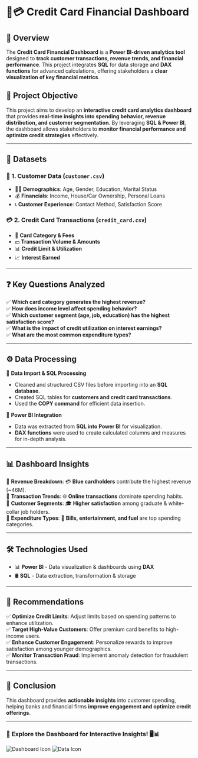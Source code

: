 # 🚀💳 Credit Card Financial Dashboard  

## 📌 Overview  
The **Credit Card Financial Dashboard** is a **Power BI-driven analytics tool** designed to **track customer transactions, revenue trends, and financial performance**. This project integrates **SQL** for data storage and **DAX functions** for advanced calculations, offering stakeholders a **clear visualization of key financial metrics**.

## 🎯 Project Objective  
This project aims to develop an **interactive credit card analytics dashboard** that provides **real-time insights into spending behavior, revenue distribution, and customer segmentation**. By leveraging **SQL & Power BI**, the dashboard allows stakeholders to **monitor financial performance and optimize credit strategies** effectively.  

---

## 📂 Datasets  
### 📜 1. Customer Data (`customer.csv`)  
- 🧑‍💼 **Demographics**: Age, Gender, Education, Marital Status  
- 💰 **Financials**: Income, House/Car Ownership, Personal Loans  
- 📞 **Customer Experience**: Contact Method, Satisfaction Score  

### 💳 2. Credit Card Transactions (`credit_card.csv`)  
- 🏦 **Card Category & Fees**  
- 💵 **Transaction Volume & Amounts**  
- 📊 **Credit Limit & Utilization**  
- 📈 **Interest Earned**  

---

## ❓ Key Questions Analyzed  
✅ **Which card category generates the highest revenue?**  
✅ **How does income level affect spending behavior?**  
✅ **Which customer segment (age, job, education) has the highest satisfaction score?**  
✅ **What is the impact of credit utilization on interest earnings?**  
✅ **What are the most common expenditure types?**  

---

## ⚙️ Data Processing  
🔹 **Data Import & SQL Processing**  
- Cleaned and structured CSV files before importing into an **SQL database**.  
- Created SQL tables for **customers and credit card transactions**.  
- Used the **COPY command** for efficient data insertion.  

🔹 **Power BI Integration**  
- Data was extracted from **SQL into Power BI** for visualization.  
- **DAX functions** were used to create calculated columns and measures for in-depth analysis.  

---

## 📊 Dashboard Insights  
📌 **Revenue Breakdown**: 💳 **Blue cardholders** contribute the highest revenue (~46M).  
📌 **Transaction Trends**: 🌐 **Online transactions** dominate spending habits.  
📌 **Customer Segments**: 🎓 **Higher satisfaction** among graduate & white-collar job holders.  
📌 **Expenditure Types**: 🛒 **Bills, entertainment, and fuel** are top spending categories.  

---

## 🛠 Technologies Used  
- 📊 **Power BI** - Data visualization & dashboards using **DAX**  
- 🛢 **SQL** - Data extraction, transformation & storage  

---

## 📢 Recommendations  
✅ **Optimize Credit Limits**: Adjust limits based on spending patterns to enhance utilization.  
✅ **Target High-Value Customers**: Offer premium card benefits to high-income users.  
✅ **Enhance Customer Engagement**: Personalize rewards to improve satisfaction among younger demographics.  
✅ **Monitor Transaction Fraud**: Implement anomaly detection for fraudulent transactions.  

---

## 🎯 Conclusion  
This dashboard provides **actionable insights** into customer spending, helping banks and financial firms **improve engagement and optimize credit offerings**.  

---

### 📌 **Explore the Dashboard for Interactive Insights!** 🖥📊  
![Dashboard Icon](https://img.icons8.com/ios-filled/50/000000/combo-chart.png) ![Data Icon](https://img.icons8.com/ios-filled/50/000000/database.png)
